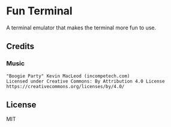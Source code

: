# Fun Terminal

A terminal emulator that makes the terminal more fun to use.

## Credits

### Music

```
"Boogie Party" Kevin MacLeod (incompetech.com)
Licensed under Creative Commons: By Attribution 4.0 License
https://creativecommons.org/licenses/by/4.0/
```

## License

MIT
